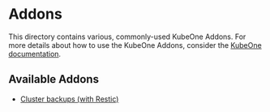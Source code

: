 # Addons

This directory contains various, commonly-used KubeOne Addons. For more details about
how to use the KubeOne Addons, consider the [KubeOne documentation][addons-docs].

## Available Addons

* [Cluster backups (with Restic)](./backups-restic/README.md)

[addons-docs]: (https://docs.kubermatic.com/kubeone/v1.10/guides/addons/)
